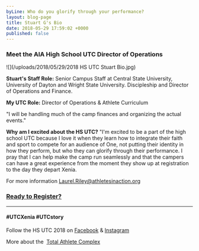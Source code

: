 ```yaml
---
byLine: Who do you glorify through your performance?
layout: blog-page
title: Stuart G's Bio
date: 2018-05-29 17:59:02 +0000
published: false
---
```

### Meet the AIA High School UTC Director of Operations

![](/uploads/2018/05/29/2018 HS UTC Stuart Bio.jpg)

**Stuart's Staff Role:** Senior Campus Staff at Central State University, University of Dayton and Wright State University. Discipleship and Director of Operations and Finance.

**My UTC Role:** Director of Operations & Athlete Curriculum

"I will be handling much of the camp finances and organizing the actual events."

**Why am I excited about the HS UTC?** "I'm excited to be a part of the high school UTC because I love it when they learn  how to integrate their faith and sport to compete for an audience of One, not putting their identity in how they perform, but who they can glorify through their performance. I pray that I can help make the camp run seamlessly and that the campers can have a great experience from the moment they show up at registration to the day they depart Xenia.

For more information [Laurel.Riley@athletesinaction.org](mailto:laurel.riley@athletesinaction.org)

### [**Ready to Register?**](https://my.athletesinaction.org/public/forms/SCRC-Camp.aspx)

---

#### **#UTCXenia     #UTCstory**

Follow the HS UTC 2018 on  [Facebook](https://www.facebook.com/aiatotalathletecomplex/) & [Instagram](https://www.instagram.com/aia_sports_complex/)

More about the  [Total Athlete Complex](http://www.aiasportscomplex.com/)